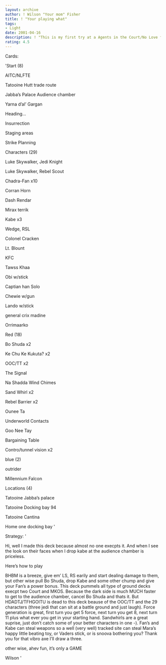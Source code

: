 ```yaml
---
layout: archive
author: ! Wilson "Your mom" Fisher
title: ! "Your playing what"
tags:
- Light
date: 2001-04-16
description: ! "This is my first try at a Agents in the Court/No Love for the empire (AITC/NLFTE), I hope you enjoy"
rating: 4.5
---
```

Cards: 

'Start (8)

AITC/NLFTE

Tatooine Hutt trade route

Jabba’s Palace Audience chamber

Yarna d’al’ Gargan

Heading...

Insurrection

Staging areas

Strike Planning


Characters (29)

Luke Skywalker, Jedi Knight

Luke Skywalker, Rebel Scout

Chadra-Fan x10

Corran Horn

Dash Rendar

Mirax terrik

Kabe x3

Wedge, RSL

Colonel Cracken

Lt. Blount

KFC

Tawss Khaa

Obi w/stick

Captian han Solo

Chewie w/gun

Lando w/stick

general crix madine

Orrimaarko


Red (18)

Bo Shuda x2

Ke Chu Ke Kukuta? x2

OOC/TT x2

The Signal

Na Shadda Wind Chimes

Sand Whirl x2

Rebel Barrier x2

Ounee Ta

Underworld Contacts

Goo Nee Tay

Bargaining Table

Contro/tunnel vision x2


blue (2)

outrider

Millennium Falcon


Locations (4)

Tatooine Jabba’s palace

Tatooine Docking bay 94

Tatooine Cantina

Home one  docking bay '

Strategy: '

Hi, well I made this deck because almost no one execpts it. And when I see the look on their faces when I drop kabe at the audience chamber is priceless.

Here’s how to play

BHBM is a breeze, give em’ LS, RS earily and start dealing damage to them, but other wise pull Bo Shuda, drop Kabe and some other chump and give your Fan’s a power bonus. This deck pummels all type of ground decks execpt two Court and MKOS.  Because the dark side is much MUCH faster to get to the audience chamber, cancel Bo Shuda and thats it. But HDADTJ/TFHGOITU is dead to this deck beause of the OOC/TT and the 29 characters (three jedi that can sit at a battle ground and just laugh).  Force generation is great, first turn you get 5 force, next turn you get 8, next turn 11 plus what ever you get in your starting hand.  Sandwhirls are a great suprise, just don’t catch some of your better characters in one -).  Fan’s and Kabe can steal weapons so a well (very well) tracked site can steal Mara’s happy little beating toy, or Vaders stick, or is snoova bothering you? Thank you for that vibro axe I’ll draw a three.


other wise, ahev fun, it’s only a GAME



Wilson '